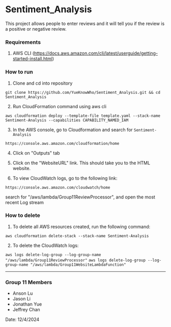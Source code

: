 # Sentiment_Analysis
This project allows people to enter reviews and it will tell you if the review is a positive or negative review.

### Requirements
1. AWS CLI (https://docs.aws.amazon.com/cli/latest/userguide/getting-started-install.html)

### How to run
1. Clone and cd into repository

```git clone https://github.com/YueKnowWho/Sentiment_Analysis.git && cd Sentiment_Analysis```

2. Run CloudFormation command using aws cli

```aws cloudformation deploy --template-file template.yaml --stack-name Sentiment-Analysis --capabilities CAPABILITY_NAMED_IAM```

3. In the AWS console, go to Cloudformation and search for `Sentiment-Analysis`

```https://console.aws.amazon.com/cloudformation/home```

4. Click on "Outputs" tab

5. Click on the "WebsiteURL" link. This should take you to the HTML website.

6. To view CloudWatch logs, go to the following link:

```https://console.aws.amazon.com/cloudwatch/home```

search for "/aws/lambda/Group11ReviewProcessor", and open the most recent Log stream


### How to delete
1. To delete all AWS resources created, run the following command:

```
aws cloudformation delete-stack --stack-name Sentiment-Analysis
```

2. To delete the CloudWatch logs:

```aws logs delete-log-group --log-group-name "/aws/lambda/Group11ReviewProcessor"```
```aws logs delete-log-group --log-group-name "/aws/lambda/Group11WebsiteLambdaFunction"```


-----

### Group 11 Members
* Anson Lu
* Jason Li
* Jonathan Yue
* Jeffrey Chan

Date: 12/4/2024